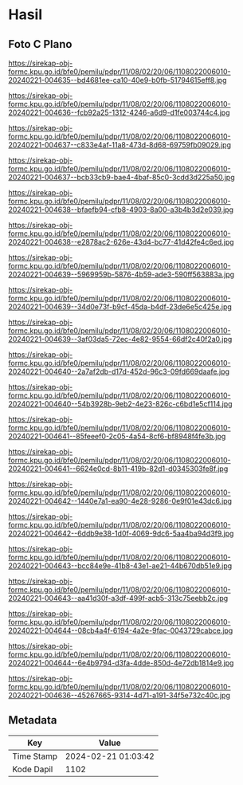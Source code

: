 # Hasil

## Foto C Plano

https://sirekap-obj-formc.kpu.go.id/bfe0/pemilu/pdpr/11/08/02/20/06/1108022006010-20240221-004635--bd4681ee-ca10-40e9-b0fb-51794615eff8.jpg

https://sirekap-obj-formc.kpu.go.id/bfe0/pemilu/pdpr/11/08/02/20/06/1108022006010-20240221-004636--fcb92a25-1312-4246-a6d9-d1fe003744c4.jpg

https://sirekap-obj-formc.kpu.go.id/bfe0/pemilu/pdpr/11/08/02/20/06/1108022006010-20240221-004637--c833e4af-11a8-473d-8d68-69759fb09029.jpg

https://sirekap-obj-formc.kpu.go.id/bfe0/pemilu/pdpr/11/08/02/20/06/1108022006010-20240221-004637--bcb33cb9-bae4-4baf-85c0-3cdd3d225a50.jpg

https://sirekap-obj-formc.kpu.go.id/bfe0/pemilu/pdpr/11/08/02/20/06/1108022006010-20240221-004638--bfaefb94-cfb8-4903-8a00-a3b4b3d2e039.jpg

https://sirekap-obj-formc.kpu.go.id/bfe0/pemilu/pdpr/11/08/02/20/06/1108022006010-20240221-004638--e2878ac2-626e-43d4-bc77-41d42fe4c6ed.jpg

https://sirekap-obj-formc.kpu.go.id/bfe0/pemilu/pdpr/11/08/02/20/06/1108022006010-20240221-004639--5969959b-5876-4b59-ade3-590ff563883a.jpg

https://sirekap-obj-formc.kpu.go.id/bfe0/pemilu/pdpr/11/08/02/20/06/1108022006010-20240221-004639--34d0e73f-b9cf-45da-b4df-23de6e5c425e.jpg

https://sirekap-obj-formc.kpu.go.id/bfe0/pemilu/pdpr/11/08/02/20/06/1108022006010-20240221-004639--3af03da5-72ec-4e82-9554-66df2c40f2a0.jpg

https://sirekap-obj-formc.kpu.go.id/bfe0/pemilu/pdpr/11/08/02/20/06/1108022006010-20240221-004640--2a7af2db-d17d-452d-96c3-09fd669daafe.jpg

https://sirekap-obj-formc.kpu.go.id/bfe0/pemilu/pdpr/11/08/02/20/06/1108022006010-20240221-004640--54b3928b-9eb2-4e23-826c-c6bd1e5cf114.jpg

https://sirekap-obj-formc.kpu.go.id/bfe0/pemilu/pdpr/11/08/02/20/06/1108022006010-20240221-004641--85feeef0-2c05-4a54-8cf6-bf8948f4fe3b.jpg

https://sirekap-obj-formc.kpu.go.id/bfe0/pemilu/pdpr/11/08/02/20/06/1108022006010-20240221-004641--6624e0cd-8b11-419b-82d1-d0345303fe8f.jpg

https://sirekap-obj-formc.kpu.go.id/bfe0/pemilu/pdpr/11/08/02/20/06/1108022006010-20240221-004642--1440e7a1-ea90-4e28-9286-0e9f01e43dc6.jpg

https://sirekap-obj-formc.kpu.go.id/bfe0/pemilu/pdpr/11/08/02/20/06/1108022006010-20240221-004642--6ddb9e38-1d0f-4069-9dc6-5aa4ba94d3f9.jpg

https://sirekap-obj-formc.kpu.go.id/bfe0/pemilu/pdpr/11/08/02/20/06/1108022006010-20240221-004643--bcc84e9e-41b8-43e1-ae21-44b670db51e9.jpg

https://sirekap-obj-formc.kpu.go.id/bfe0/pemilu/pdpr/11/08/02/20/06/1108022006010-20240221-004643--aa41d30f-a3df-499f-acb5-313c75eebb2c.jpg

https://sirekap-obj-formc.kpu.go.id/bfe0/pemilu/pdpr/11/08/02/20/06/1108022006010-20240221-004644--08cb4a4f-6194-4a2e-9fac-0043729cabce.jpg

https://sirekap-obj-formc.kpu.go.id/bfe0/pemilu/pdpr/11/08/02/20/06/1108022006010-20240221-004644--6e4b9794-d3fa-4dde-850d-4e72db1814e9.jpg

https://sirekap-obj-formc.kpu.go.id/bfe0/pemilu/pdpr/11/08/02/20/06/1108022006010-20240221-004636--45267665-9314-4d71-a191-34f5e732c40c.jpg


## Metadata

| Key        | Value               |
| ---------- | ------------------- |
| Time Stamp | 2024-02-21 01:03:42 |
| Kode Dapil | 1102                |




